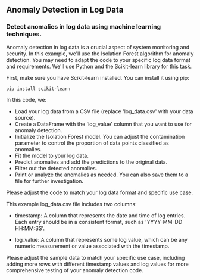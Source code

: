 ## Anomaly Detection in Log Data

### Detect anomalies in log data using machine learning techniques.

Anomaly detection in log data is a crucial aspect of system monitoring and security. In this example, we'll use the Isolation Forest algorithm for anomaly detection. You may need to adapt the code to your specific log data format and requirements. We'll use Python and the Scikit-learn library for this task.

First, make sure you have Scikit-learn installed. You can install it using pip:
```
pip install scikit-learn

```

In this code, we:

* Load your log data from a CSV file (replace 'log_data.csv' with your data source).
* Create a DataFrame with the 'log_value' column that you want to use for anomaly detection.
* Initialize the Isolation Forest model. You can adjust the contamination parameter to control the proportion of data points classified as anomalies.
* Fit the model to your log data.
* Predict anomalies and add the predictions to the original data.
* Filter out the detected anomalies.
* Print or analyze the anomalies as needed. You can also save them to a file for further investigation.

Please adjust the code to match your log data format and specific use case.

This example log_data.csv file includes two columns:

- timestamp: A column that represents the date and time of log entries. Each entry should be in a consistent format, such as 'YYYY-MM-DD HH:MM:SS'.

- log_value: A column that represents some log value, which can be any numeric measurement or value associated with the timestamp.

Please adjust the sample data to match your specific use case, including adding more rows with different timestamp values and log values for more comprehensive testing of your anomaly detection code.
